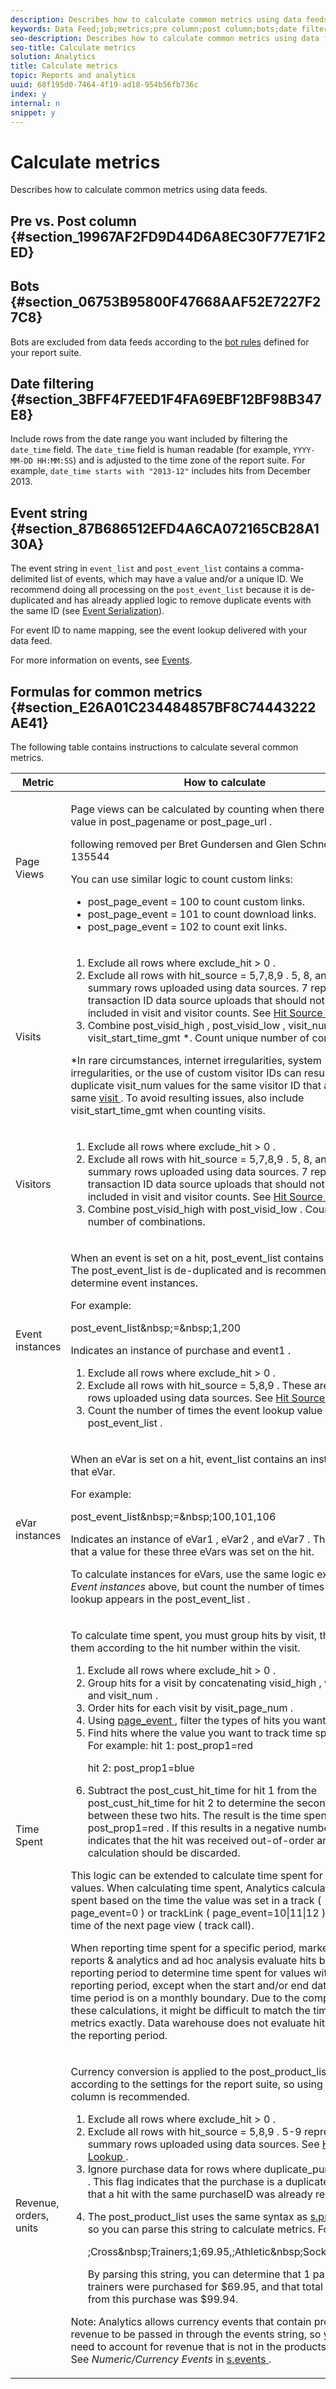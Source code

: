 ```yaml
---
description: Describes how to calculate common metrics using data feeds.
keywords: Data Feed;job;metrics;pre column;post column;bots;date filtering;event string;common;formulas
seo-description: Describes how to calculate common metrics using data feeds.
seo-title: Calculate metrics
solution: Analytics
title: Calculate metrics
topic: Reports and analytics
uuid: 68f195d0-7464-4f19-ad18-954b56fb736c
index: y
internal: n
snippet: y
---
```


# Calculate metrics

Describes how to calculate common metrics using data feeds.

## Pre vs. Post column {#section_19967AF2FD9D44D6A8EC30F77E71F2ED}

## Bots {#section_06753B95800F47668AAF52E7227F27C8}

Bots are excluded from data feeds according to the [bot rules](http://marketing.adobe.com/resources/help/en_US/reference/?f=bot_rules) defined for your report suite.

## Date filtering {#section_3BFF4F7EED1F4FA69EBF12BF98B347E8}

Include rows from the date range you want included by filtering the `date_time` field. The `date_time` field is human readable (for example, `YYYY-MM-DD HH:MM:SS`) and is adjusted to the time zone of the report suite. For example, `date_time starts with "2013-12"` includes hits from December 2013.

## Event string {#section_87B686512EFD4A6CA072165CB28A130A}

The event string in `event_list` and `post_event_list` contains a comma-delimited list of events, which may have a value and/or a unique ID. We recommend doing all processing on the `post_event_list` because it is de-duplicated and has already applied logic to remove duplicate events with the same ID (see [Event Serialization](http://marketing.adobe.com/resources/help/en_US/sc/implement/?f=c_event_serialization)).

For event ID to name mapping, see the event lookup delivered with your data feed.

For more information on events, see [Events](http://marketing.adobe.com/resources/help/en_US/sc/implement/index.html?f=c_events).

## Formulas for common metrics {#section_E26A01C234484857BF8C74443222AE41}

The following table contains instructions to calculate several common metrics.

<a id="section_229012BB36F74EE592F2AB5CC72D444D"></a>

<table id="table_814EA73C01EE4B2CA3CEB2839E19ADF9"> 
 <thead> 
  <tr> 
   <th colname="col1" class="entry"> Metric </th> 
   <th colname="col2" class="entry"> How to calculate </th> 
  </tr> 
 </thead>
 <tbody> 
  <tr> 
   <td colname="col1"> Page Views </td> 
   <td colname="col2"> <p> Page views can be calculated by counting when there is either a value in <span class="codeph"> post_pagename </span> or <span class="codeph"> post_page_url </span>. </p> 
    <draft-comment>
      following removed per Bret Gundersen and Glen Schneider AN-135544 
    </draft-comment> 
    <!--<p> <ol id="ol_F57BD7DF1AB547109C485B450F326196"> <li id="li_27EFE76F00644E61A6A9922FD0AE9D43">Exclude all rows where <codeph>exclude_hit &gt; 0</codeph>. </li> <li id="li_ACAFAD255FC742E4BAB78FD39B382943">Exclude all rows with <codeph>hit_source = 5,8,9</codeph>. These are summary rows uploaded using data sources. See <xref href="datafeeds_hit_source.xml#concept_FE4C114F6A524F7593D5CAC944C36C42" format="dita" scope="local">Hit Source Lookup</xref>. </li> <li id="li_48F8F7F5BB3B4848911950D2D9CECF8F">Sum the remaining rows that have a value in <codeph>post_pagename</codeph> or <codeph>post_page_url,</codeph> and <codeph>post_page_event = 0</codeph>, which indicates a normal page view. See <xref href="datafeeds-page-event.xml#concept_A3AC076C3728445EB4CC572A6EDA5263" format="dita" scope="local">Page Event Lookup</xref>. </li> </ol> </p>--> <p>You can use similar logic to count custom links: </p> 
    <ul id="ul_8DFBEE3ED30C465D8E55B1F3880D5263"> 
     <li id="li_009F2B7E3F9443889AE95B3358169444"> <span class="codeph"> post_page_event = 100 </span> to count custom links. </li> 
     <li id="li_866DA2F5C2404347863CD1417F822FE8"> <span class="codeph"> post_page_event = 101 </span> to count download links. </li> 
     <li id="li_4BC6E62CE8B1474DB22448FA32C9EE01"> <span class="codeph"> post_page_event = 102 </span> to count exit links. </li> 
    </ul> </td> 
  </tr> 
  <tr> 
   <td colname="col1"> Visits </td> 
   <td colname="col2"> 
    <ol id="ol_FE1831195A474650B07D7820DCD38728"> 
     <li id="li_274590E937A142D19B204768B1F10325">Exclude all rows where <span class="codeph"> exclude_hit &gt; 0 </span>. </li> 
     <li id="li_038B8FF66EA44E138C8A8932DA7B39E5">Exclude all rows with <span class="codeph"> hit_source = 5,7,8,9 </span>. 5, 8, and 9 are summary rows uploaded using data sources. 7 represents transaction ID data source uploads that should not be included in visit and visitor counts. See <a href="datafeeds-hit-source.md#concept_FE4C114F6A524F7593D5CAC944C36C42" format="dita" scope="local"> Hit Source Lookup </a>. </li> 
     <li id="li_7FCD9BDF4D8547719420B34BA48BFA2D">Combine <span class="codeph"> post_visid_high </span>, <span class="codeph"> post_visid_low </span>, <span class="codeph"> visit_num </span>, and <span class="codeph"> visit_start_time_gmt </span>*. Count unique number of combinations. </li> 
    </ol> <p>*In rare circumstances, internet irregularities, system irregularities, or the use of custom visitor IDs can result in duplicate <span class="codeph"> visit_num </span> values for the same visitor ID that are not the same <a href="http://marketing.adobe.com/resources/help/en_US/reference/?f=metrics_visit" format="http" scope="external"> visit </a>. To avoid resulting issues, also include <span class="codeph"> visit_start_time_gmt </span> when counting visits. </p> </td> 
  </tr> 
  <tr> 
   <td colname="col1"> Visitors </td> 
   <td colname="col2"> 
    <ol id="ol_E2BC9235A3164EF5936EFC5D9E9327D0"> 
     <li id="li_2C145CA54EBF4B358FC7DC78D8DA577D">Exclude all rows where <span class="codeph"> exclude_hit &gt; 0 </span>. </li> 
     <li id="li_9EF364652A214A4D9B66552BC6BBE527">Exclude all rows with <span class="codeph"> hit_source = 5,7,8,9 </span>. 5, 8, and 9 are summary rows uploaded using data sources. 7 represents transaction ID data source uploads that should not be included in visit and visitor counts. See <a href="datafeeds-hit-source.md#concept_FE4C114F6A524F7593D5CAC944C36C42" format="dita" scope="local"> Hit Source Lookup </a> </li> 
     <li id="li_4AB5129315644A29987E8FCB9C9F9C39">Combine <span class="codeph"> post_visid_high </span> with <span class="codeph"> post_visid_low </span>. Count unique number of combinations. </li> 
    </ol> </td> 
  </tr> 
  <tr> 
   <td colname="col1"> Event instances </td> 
   <td colname="col2"> <p>When an event is set on a hit, <span class="codeph"> post_event_list </span> contains the event. The <span class="codeph"> post_event_list </span> is de-duplicated and is recommended to determine event instances. </p> <p>For example: </p> 
    <codeblock>
      post_event_list&amp;nbsp;=&amp;nbsp;1,200 
    </codeblock> <p>Indicates an instance of <span class="codeph"> purchase </span> and <span class="codeph"> event1 </span>. </p> 
    <ol id="ol_84B529A668A54686957D1EB36D944467"> 
     <li id="li_F953D7668C704C1AB7970123E369472A">Exclude all rows where <span class="codeph"> exclude_hit &gt; 0 </span>. </li> 
     <li id="li_65B0B504DB654479844EAE490D9283EB">Exclude all rows with <span class="codeph"> hit_source = 5,8,9 </span>. These are summary rows uploaded using data sources. See <a href="datafeeds-hit-source.md#concept_FE4C114F6A524F7593D5CAC944C36C42" format="dita" scope="local"> Hit Source Lookup </a>. </li> 
     <li id="li_FB1C31048EC7415088F41E8CDC01AEBD">Count the number of times the event lookup value appears in <span class="codeph"> post_event_list </span>. </li> 
    </ol> </td> 
  </tr> 
  <tr> 
   <td colname="col1"> eVar instances </td> 
   <td colname="col2"> <p>When an eVar is set on a hit, <span class="codeph"> event_list </span> contains an instance of that eVar. </p> <p>For example: </p> 
    <codeblock>
      post_event_list&amp;nbsp;=&amp;nbsp;100,101,106 
    </codeblock> <p>Indicates an instance of <span class="codeph"> eVar1 </span>, <span class="codeph"> eVar2 </span>, and <span class="codeph"> eVar7 </span>. This means that a value for these three eVars was set on the hit. </p> <p>To calculate instances for eVars, use the same logic explained in <i>Event instances</i> above, but count the number of times the eVar lookup appears in the <span class="codeph"> post_event_list </span>. </p> </td> 
  </tr> 
  <tr> 
   <td colname="col1"> Time Spent </td> 
   <td colname="col2"> <p>To calculate time spent, you must group hits by visit, then order them according to the hit number within the visit. </p> 
    <ol id="ol_946E7CD6005A42EB9A4B79268BF84066"> 
     <li id="li_D109FAF4686D4935B7A6DCA5D383612F">Exclude all rows where <span class="codeph"> exclude_hit &gt; 0 </span>. </li> 
     <li id="li_D88F3691DB6746EBA84AA52841E56803">Group hits for a visit by concatenating <span class="codeph"> visid_high </span>, <span class="codeph"> visid_low </span>, and <span class="codeph"> visit_num </span>. </li> 
     <li id="li_08792F3BDFEA4DA29E0983C4BE65D73B">Order hits for each visit by <span class="codeph"> visit_page_num </span>. </li> 
     <li id="li_4B956734DBB84603B86DDA6A2B0B41A0">Using <a href="../../analytics-data-feed/c-df-contents/datafeeds-page-event.md#concept_A3AC076C3728445EB4CC572A6EDA5263" format="dita" scope="local"> page_event </a>, filter the types of hits you want. </li> 
     <li id="li_2C5AC0477CFC409B8F169079354C8226">Find hits where the value you want to track time spent is set. For example: 
      <codeblock>
        hit&nbsp;1:&nbsp;post_prop1=red 
       
hit&nbsp;2:&nbsp;post_prop1=blue 
      </codeblock> </li> 
     <li id="li_20106B322F7B45CE8D2FBD9B0CB3D60D">Subtract the <span class="codeph"> post_cust_hit_time </span> for hit 1 from the <span class="codeph"> post_cust_hit_time </span> for hit 2 to determine the seconds between these two hits. The result is the time spent for <span class="codeph"> post_prop1=red </span>. If this results in a negative number, it indicates that the hit was received out-of-order and the calculation should be discarded. </li> 
    </ol> <p>This logic can be extended to calculate time spent for other values. When calculating time spent, Analytics calculates time spent based on the time the value was set in a <span class="codeph"> track </span> ( <span class="codeph"> page_event=0 </span>) or <span class="codeph"> trackLink </span> ( <span class="codeph"> page_event=10|11|12 </span>) call, to the time of the next page view ( <span class="codeph"> track </span> call). </p> <p>When reporting time spent for a specific period, marketing reports &amp; analytics and ad hoc analysis evaluate hits beyond the reporting period to determine time spent for values within the reporting period, except when the start and/or end date of the time period is on a monthly boundary. Due to the complexity of these calculations, it might be difficult to match the time spent metrics exactly. Data warehouse does not evaluate hits beyond the reporting period. </p> </td> 
  </tr> 
  <tr> 
   <td colname="col1"> Revenue, orders, units </td> 
   <td colname="col2"> <p>Currency conversion is applied to the <span class="codeph"> post_product_list </span> according to the settings for the report suite, so using that column is recommended. </p> 
    <ol id="ol_03D62086EDDE42AD82049830D85FDC69"> 
     <li id="li_2A5B8205EA30492986C35DC382B91F16">Exclude all rows where <span class="codeph"> exclude_hit &gt; 0 </span>. </li> 
     <li id="li_6417C228AC414B01A30F85BE4842ED3C">Exclude all rows with <span class="codeph"> hit_source = 5,8,9 </span>. 5-9 represent summary rows uploaded using data sources. See <a href="datafeeds-hit-source.md#concept_FE4C114F6A524F7593D5CAC944C36C42" format="dita" scope="local"> Hit Source Lookup </a>. </li> 
     <li id="li_C48F91C74F5E4286B5F0B285E33AF733">Ignore purchase data for rows where <span class="codeph"> duplicate_purchase = 1 </span>. This flag indicates that the purchase is a duplicate (meaning that a hit with the same <span class="codeph"> purchaseID </span> was already recorded). </li> 
     <li id="li_FA1639FEF516419BA1BFDC37B063B346"> <p>The <span class="codeph"> post_product_list </span> uses the same syntax as <a href="http://marketing.adobe.com/resources/help/en_US/sc/implement/?f=c_products" format="http" scope="external"> s.products </a>, so you can parse this string to calculate metrics. For example: </p> 
      <codeblock>
        ;Cross&amp;nbsp;Trainers;1;69.95,;Athletic&amp;nbsp;Socks;10;29.99 
      </codeblock> <p>By parsing this string, you can determine that 1 pair of cross trainers were purchased for $69.95, and that total revenue from this purchase was $99.94. </p> </li> 
    </ol> <p>Note:  Analytics allows currency events that contain product revenue to be passed in through the events string, so you might need to account for revenue that is not in the products string. See <i>Numeric/Currency Events</i> in <a href="http://marketing.adobe.com/resources/help/en_US/sc/implement/?f=c_events" format="http" scope="external"> s.events </a>. </p> </td> 
  </tr> 
 </tbody> 
</table>

